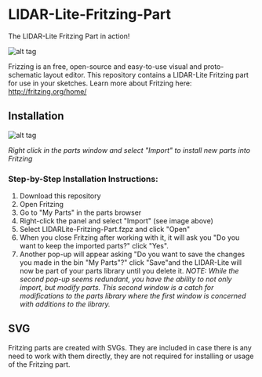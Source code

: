 LIDAR-Lite-Fritzing-Part
========================

The LIDAR-Lite Fritzing Part in action!

![alt tag](http://pulsedlight3d.com/pl3d/wp-content/uploads/2014/10/LIDAR-Lite-Fritzing-Part-Screenshot.png)

Frizzing is an free, open-source and easy-to-use visual and proto-schematic layout editor. This repository contains a LIDAR-Lite Fritzing part for use in your sketches. Learn more about Fritzing here: http://fritzing.org/home/


## Installation

![alt tag](http://pulsedlight3d.com/pl3d/wp-content/uploads/2014/10/Install-Fritzing-Part.png)

_Right click in the parts window and select "Import" to install new parts into Fritzing_

### Step-by-Step Installation Instructions:

1. Download this repository
2. Open Fritzing
3. Go to "My Parts" in the parts browser
4. Right-click the panel and select "Import" (see image above) 
5. Select LIDARLite-Fritzing-Part.fzpz and click "Open"
6. When you close Fritzing after working with it, it will ask you "Do you want to keep the imported parts?" click "Yes". 
7. Another pop-up will appear asking "Do you want to save the changes you made in the bin "My Parts"?" click "Save"and the LIDAR-Lite will now be part of your parts library until you delete it. _NOTE: While the second pop-up seems redundant, you have the ability to not only import, but modify parts. This second window is a catch for modifications to the parts library where the first window is concerned with additions to the library._




## SVG

Fritzing parts are created with SVGs. They are included in case there is any need to work with them directly, they are not required for installing or usage of the Fritzing part. 
